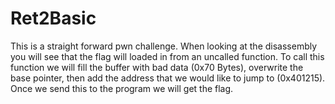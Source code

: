# Ret2Basic

This is a straight forward pwn challenge.
When looking at the disassembly you will see that the flag will loaded in from an uncalled function.
To call this function we will fill the buffer with bad data (0x70 Bytes), overwrite the base pointer, then add the 
address that we would like to jump to (0x401215). Once we send this to the program we will get the flag.
